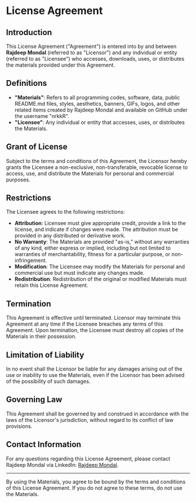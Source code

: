 # License Agreement

## Introduction

This License Agreement ("Agreement") is entered into by and between **Rajdeep Mondal** (referred to as "Licensor") and any individual or entity (referred to as "Licensee") who accesses, downloads, uses, or distributes the materials provided under this Agreement.

## Definitions

- **"Materials"**: Refers to all programming codes, software, data, public README.md files, styles, aesthetics, banners, GIFs, logos, and other related items created by Rajdeep Mondal and available on GitHub under the username "nrkkR".
- **"Licensee"**: Any individual or entity that accesses, uses, or distributes the Materials.

## Grant of License

Subject to the terms and conditions of this Agreement, the Licensor hereby grants the Licensee a non-exclusive, non-transferable, revocable license to access, use, and distribute the Materials for personal and commercial purposes.

## Restrictions

The Licensee agrees to the following restrictions:
- **Attribution**: Licensee must give appropriate credit, provide a link to the license, and indicate if changes were made. The attribution must be provided in any distributed or derivative work.
- **No Warranty**: The Materials are provided "as-is," without any warranties of any kind, either express or implied, including but not limited to warranties of merchantability, fitness for a particular purpose, or non-infringement.
- **Modification**: The Licensee may modify the Materials for personal and commercial use but must indicate any changes made.
- **Redistribution**: Redistribution of the original or modified Materials must retain this License Agreement.

## Termination

This Agreement is effective until terminated. Licensor may terminate this Agreement at any time if the Licensee breaches any terms of this Agreement. Upon termination, the Licensee must destroy all copies of the Materials in their possession.

## Limitation of Liability

In no event shall the Licensor be liable for any damages arising out of the use or inability to use the Materials, even if the Licensor has been advised of the possibility of such damages.

## Governing Law

This Agreement shall be governed by and construed in accordance with the laws of the Licensor's jurisdiction, without regard to its conflict of law provisions.

## Contact Information

For any questions regarding this License Agreement, please contact Rajdeep Mondal via LinkedIn: [Rajdeep Mondal](https://www.linkedin.com/in/nrkkR/).

---

By using the Materials, you agree to be bound by the terms and conditions of this License Agreement. If you do not agree to these terms, do not use the Materials.
